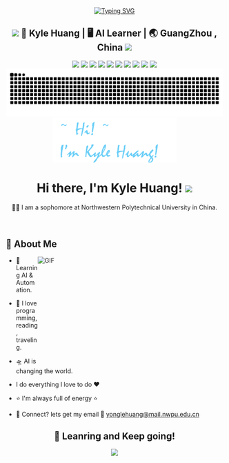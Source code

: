 <div align="center">
    <a href="https://blog.sunguoqi.com/">
      <img src="https://readme-typing-svg.demolab.com?font=Fira+Code&pause=1000&width=600&lines=Hello+world!;Kyle+Huang+wish+you+a+good+day!&center=true&size=30" alt="Typing SVG" />
    </a>
  </div>

<div align="center">
<h2><img src="https://media.giphy.com/media/WUlplcMpOCEmTGBtBW/giphy.gif" width="30"> 👦 Kyle Huang | 🖥️ AI Learner | 🌏 GuangZhou , China <img src="https://media.giphy.com/media/WUlplcMpOCEmTGBtBW/giphy.gif" width="30"></h2>
</div>

<div align="center">
  <img src="https://img.shields.io/badge/C-A8B9CC?logo=c&logoColor=fff&style=flat">
  <img src="https://img.shields.io/badge/C%2B%2B-00599C?logo=cplusplus&logoColor=fff&style=flat">
  <img src="https://img.shields.io/badge/Python-3776AB?logo=python&logoColor=fff&style=flat">
  <img src="https://img.shields.io/badge/PyTorch-6DB33F?logo=pytorch&logoColor=fff&style=flat">
  <img src="https://img.shields.io/badge/ROS-FF6900?logo=ROS2&logoColor=fff&style=flat">
  <img src="https://img.shields.io/badge/Linux-FCC624?logo=linux&logoColor=000&style=flat">
  <img src="https://img.shields.io/badge/Windows-0078D6?logo=windows&logoColor=fff&style=flat">
  <img src="https://img.shields.io/badge/Visual%20Studio%20Code-007ACC?logo=visualstudiocode&logoColor=fff&style=flat">
  <img src="https://img.shields.io/badge/Gitee-E2231A?logo=gitee&logoColor=fff&style=flat">
  <img src="https://img.shields.io/badge/GitHub-181717?logo=github&logoColor=fff&style=flat">
</div>

<picture>
  <source media="(prefers-color-scheme: dark)" srcset="./profile-snake-contrib/github-contribution-grid-snake-dark.svg" />
  <source media="(prefers-color-scheme: light)" srcset="./profile-snake-contrib/github-contribution-grid-snake.svg" />
  <img alt="github-snake" src="./profile-snake-contrib/github-contribution-grid-snake-dark.svg" />
</picture>

<div align='center'><img src="./image/name.png"></div>

<div align="center">
   <h1>Hi there, I'm Kyle Huang! <img src="https://media.giphy.com/media/hvRJCLFzcasrR4ia7z/giphy.gif" width="25px"> </h1>
</div>

<div align="center"
  <h3>🧑‍🎓 I am a sophomore at Northwestern Polytechnical University in China. <img src="https://www.nwpu.edu.cn/images/logo2.png" height="15" width="80"></h3>
</div>

<br />

## 👀 About Me

<img align="right" height="250px" width="430px" alt="GIF" src="https://media3.giphy.com/media/2IudUHdI075HL02Pkk/giphy.gif" />

 - 📖 Learning AI & Automation.
    
 - 🔭 I love programming, reading, traveling.

 - 🛸 AI is changing the world.
 
 - I do everything I love to do :heart:
 
 - ⭐ I'm always full of energy ⭐
 
 - 💬 Connect? lets get my email 💌 yonglehuang@mail.nwpu.edu.cn

<div align="center">
  <h2> </h2>
  <h2> 🏃 Leanring and Keep going! </h2>
</div>

<!--  -->

<p align="center" >
<a href="https://github.com/anuraghazra/github-readme-stats"> 
    <img  src="https://github-readme-stats.vercel.app/api?username=KyleHuang9&&show_icons=true&theme=radical"/>
</a>
</p>


<br />
<!--
**KyleHuang9/KyleHuang9** is a ✨ _special_ ✨ repository because its `README.md` (this file) appears on your GitHub profile.

Here are some ideas to get you started:

- 🔭 I’m currently working on ...
- 🌱 I’m currently learning ...
- 👯 I’m looking to collaborate on ...
- 🤔 I’m looking for help with ...
- 💬 Ask me about ...
- 📫 How to reach me: ...
- 😄 Pronouns: ...
- ⚡ Fun fact: ...
-->
